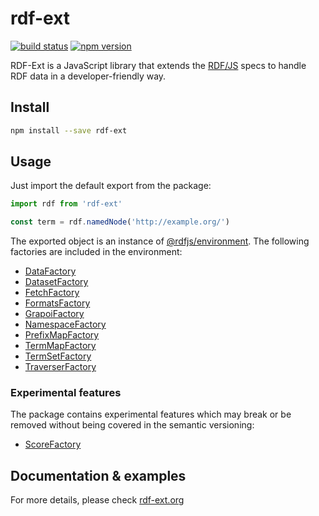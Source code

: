 # rdf-ext

[![build status](https://img.shields.io/github/actions/workflow/status/rdf-ext/rdf-ext/test.yaml?branch=dep)](https://github.com/rdf-ext/rdf-ext/actions/workflows/test.yaml)
[![npm version](https://img.shields.io/npm/v/rdf-ext.svg)](https://www.npmjs.com/package/rdf-ext)

RDF-Ext is a JavaScript library that extends the [RDF/JS](#rdf-js) specs to handle RDF data in a developer-friendly way.

## Install

```bash
npm install --save rdf-ext
```

## Usage

Just import the default export from the package:

```javascript
import rdf from 'rdf-ext'

const term = rdf.namedNode('http://example.org/')
```

The exported object is an instance of [@rdfjs/environment](https://github.com/rdfjs-base/environment).
The following factories are included in the environment:

- [DataFactory](https://github.com/rdfjs-base/data-model)
- [DatasetFactory](https://github.com/rdfjs-base/dataset)
- [FetchFactory](https://github.com/rdfjs-base/fetch-lite)
- [FormatsFactory](https://github.com/rdfjs-base/formats-common)
- [GrapoiFactory](https://github.com/rdf-ext/grapoi)
- [NamespaceFactory](https://github.com/rdfjs-base/namespace)
- [PrefixMapFactory](https://github.com/rdfjs-base/prefix-map)
- [TermMapFactory](https://github.com/rdfjs-base/term-map/)
- [TermSetFactory](https://github.com/rdfjs-base/term-set)
- [TraverserFactory](https://github.com/rdfjs-base/traverser)

### Experimental features

The package contains experimental features which may break or be removed without being covered in the semantic versioning:

- [ScoreFactory](https://github.com/rdfjs-base/score/#factory)

## Documentation & examples

For more details, please check [rdf-ext.org](https://rdf-ext.org/)

